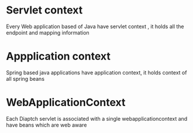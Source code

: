 # Servlet context
  Every Web application based of Java have servlet context , it holds all the endpoint and mapping information
# Appplication context
  Spring based java applications have application context, it holds context of all spring beans
# WebApplicationContext 
 Each Diaptch servlet is associated with a single webapplicationcontext and have beans which are web aware
